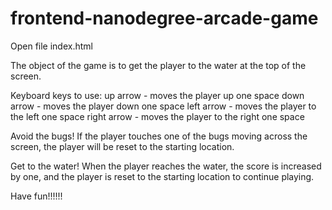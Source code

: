 frontend-nanodegree-arcade-game
===============================

Open file index.html

The object of the game is to get the player to the water at the top of the screen.

Keyboard keys to use:
up arrow - moves the player up one space
down arrow - moves the player down one space
left arrow - moves the player to the left one space
right arrow - moves the player to the right one space

Avoid the bugs! If the player touches one of the bugs moving across the screen, the player will be reset to the starting location.

Get to the water! When the player reaches the water, the score is increased by one, and the player is reset to the starting location to continue playing.

Have fun!!!!!!
